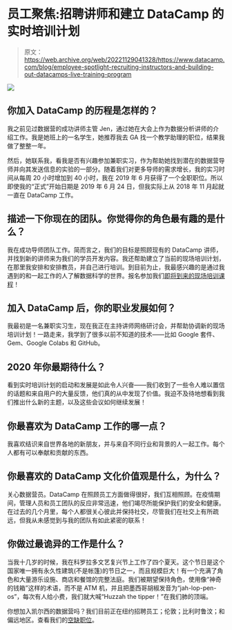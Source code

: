 # 员工聚焦:招聘讲师和建立 DataCamp 的实时培训计划

> 原文：<https://web.archive.org/web/20221129041328/https://www.datacamp.com/blog/employee-spotlight-recruiting-instructors-and-building-out-datacamps-live-training-program>

[![](img/3e849acd03805703a855e5ac517ca15d.png)](https://web.archive.org/web/20220525032634/https://www.datacamp.com/jobs)

## 你加入 DataCamp 的历程是怎样的？

我之前见过数据营的成功讲师主管 Jen，通过她在大会上作为数据分析讲师的介绍工作。我是她班上的一名学生，她推荐我去 GA 找一个教学助理的职位，结果我做了整整一年。

然后，她联系我，看我是否有兴趣参加兼职实习，作为帮助她找到潜在的数据营导师并向其发送信息的实验的一部分。随着我们对更多导师的需求增长，我的实习时间从每周 20 小时增加到 40 小时，我在 2019 年 6 月获得了一个全职职位。所以即使我的“正式”开始日期是 2019 年 6 月 24 日，但我实际上从 2018 年 11 月起就一直在 DataCamp 工作。

## 描述一下你现在的团队。你觉得你的角色最有趣的是什么？

我在成功导师团队工作。简而言之，我们的目标是照顾现有的 DataCamp 讲师，并找到新的讲师来为我们的学员开发内容。我还帮助建立了当前的现场培训计划，在那里我安排和安排教员，并自己进行培训。到目前为止，我最感兴趣的是通过我遇到的和一起工作的人了解数据科学的世界。报名参加我们[即将到来的现场培训课程](https://web.archive.org/web/20220525032634/http://datacamp.com/discover/webinars)！

## 加入 DataCamp 后，你的职业发展如何？

我最初是一名兼职实习生，现在我正在主持讲师网络研讨会，并帮助协调新的现场培训计划！一路走来，我学到了很多以前不知道的技术——比如 Google 套件、Gem、Google Colabs 和 GitHub。

## 2020 年你最期待什么？

看到实时培训计划的启动和发展是如此令人兴奋——我们收到了一些令人难以置信的话题和来自用户的大量反馈，他们真的从中发现了价值。我迫不及待地想看到我们推出什么新的主题，以及这些会议如何继续发展！

## 你最喜欢为 DataCamp 工作的哪一点？

我喜欢结识来自世界各地的新朋友，并与来自不同行业和背景的人一起工作。每个人都有可以奉献和贡献的东西。

## 你最喜欢的 DataCamp 文化价值观是什么，为什么？

关心数据营员。DataCamp 在照顾员工方面做得很好，我们互相照顾。在疫情期间，管理人员和员工团队的反应非常迅速，他们竭尽所能保护我们的安全和健康。在过去的几个月里，每个人都很关心彼此并保持社交，尽管我们在社交上有所疏远，但我从未感觉到与我的团队有如此紧密的联系！

## 你做过最诡异的工作是什么？

当我十几岁的时候，我在科罗拉多文艺复兴节上工作了四个夏天。这个节日是这个国家唯一拥有永久性建筑(不是帐篷)的节日之一，而且规模巨大！有一个充满了角色和大量游乐设施、商店和餐馆的完整法庭。我们被期望保持角色，使用像“神奇的钱箱”这样的术语，而不是 ATM 机，并且把墨西哥胡椒发音为“jah-lop-pen-os”，每次有人给小费，我们就大喊“Huzzah the tipper！”在我们肺的顶端。

你想加入凯尔西的数据营吗？我们目前正在纽约招聘员工；伦敦；比利时鲁汶；和偏远地区。查看我们的[空缺职位](https://web.archive.org/web/20220525032634/https://www.datacamp.com/jobs/)。